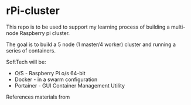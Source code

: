 # rPi-cluster

This repo is to be used to support my learning process of building a multi-node Raspberry pi cluster.

The goal is to build a 5 node (1 master/4 worker) cluster and running a series of containers.

SoftTech will be:
-	O/S - Raspberry Pi o/s 64-bit
-	Docker - in a swarm configuration
-	Portainer - GUI Container Management Utility









References materials from 
